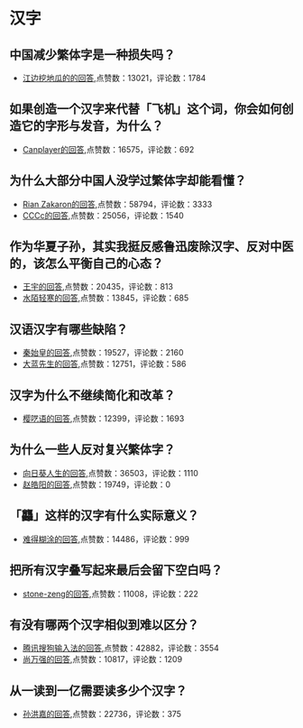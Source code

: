 # 汉字
## 中国减少繁体字是一种损失吗？
- [江边挖地瓜的的回答](https://www.zhihu.com/question/304734089/answer/1792977180),点赞数：13021，评论数：1784
## 如果创造一个汉字来代替「飞机」这个词，你会如何创造它的字形与发音，为什么？
- [Canplayer的回答](https://www.zhihu.com/question/306195888/answer/986033629),点赞数：16575，评论数：692
## 为什么大部分中国人没学过繁体字却能看懂？
- [Rian Zakaron的回答](https://www.zhihu.com/question/296904119/answer/510160579),点赞数：58794，评论数：3333
- [CCCc的回答](https://www.zhihu.com/question/296904119/answer/509747058),点赞数：25056，评论数：1540
## 作为华夏子孙，其实我挺反感鲁迅废除汉字、反对中医的，该怎么平衡自己的心态？
- [王宇的回答](https://www.zhihu.com/question/447770439/answer/1822569094),点赞数：20435，评论数：813
- [水陌轻寒的回答](https://www.zhihu.com/question/447770439/answer/1926611268),点赞数：13845，评论数：685
## 汉语汉字有哪些缺陷？
- [秦始皇的回答](https://www.zhihu.com/question/294972764/answer/714093578),点赞数：19527，评论数：2160
- [大蓝先生的回答](https://www.zhihu.com/question/294972764/answer/703827169),点赞数：12751，评论数：586
## 汉字为什么不继续简化和改革？
- [樱呓语的回答](https://www.zhihu.com/question/301851574/answer/583948368),点赞数：12399，评论数：1693
## 为什么一些人反对复兴繁体字？
- [向日葵人生的回答](https://www.zhihu.com/question/25389359/answer/46001877),点赞数：36503，评论数：1110
- [赵皓阳的回答](https://www.zhihu.com/question/25389359/answer/34557962),点赞数：19749，评论数：0
## 「龘」这样的汉字有什么实际意义？
- [难得糊涂的回答](https://www.zhihu.com/question/25995825/answer/1001868928),点赞数：14486，评论数：999
## 把所有汉字叠写起来最后会留下空白吗？
- [stone-zeng的回答](https://www.zhihu.com/question/394175264/answer/1221223455),点赞数：11008，评论数：222
## 有没有哪两个汉字相似到难以区分？
- [腾讯搜狗输入法的回答](https://www.zhihu.com/question/45631430/answer/364205745),点赞数：42882，评论数：3554
- [尚万强的回答](https://www.zhihu.com/question/45631430/answer/369947781),点赞数：10817，评论数：1209
## 从一读到一亿需要读多少个汉字？
- [孙洪嘉的回答](https://www.zhihu.com/question/362663474/answer/948424749),点赞数：22736，评论数：375
